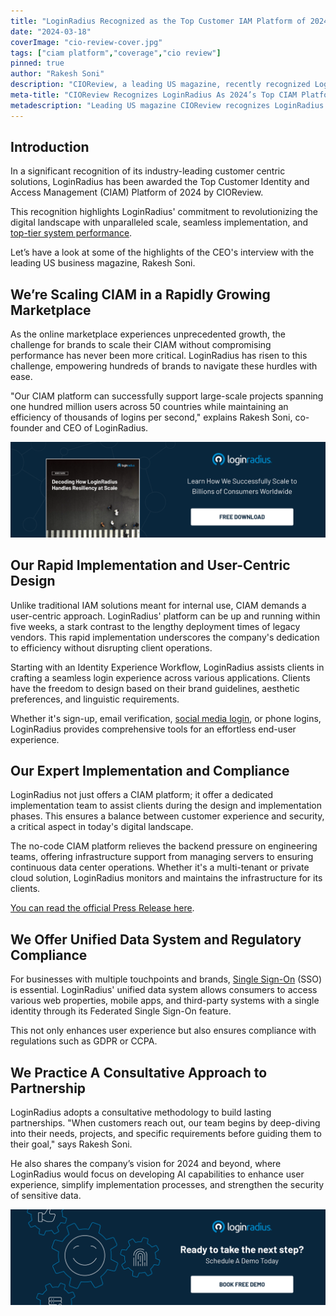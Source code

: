 ```yaml
---
title: "LoginRadius Recognized as the Top Customer IAM Platform of 2024 by CIOReview"
date: "2024-03-18"
coverImage: "cio-review-cover.jpg"
tags: ["ciam platform","coverage","cio review"]
pinned: true
author: "Rakesh Soni"
description: "CIOReview, a leading US magazine, recently recognized LoginRadius as the top customer IAM platform of 2024 in its latest publication. Discover how LoginRadius secured its position as the premier customer IAM, offering unparalleled scalability, performance, and security to ensure a seamless and reliable user experience."
meta-title: "CIOReview Recognizes LoginRadius As 2024’s Top CIAM Platform"
metadescription: "Leading US magazine CIOReview recognizes LoginRadius as the top CIAM Platform for 2024 in its March publication. Learn how LoginRadius stands ahead of the competition. "
---
```

## Introduction

In a significant recognition of its industry-leading customer centric solutions, LoginRadius has been awarded the Top Customer Identity and Access Management (CIAM) Platform of 2024 by CIOReview. 

This recognition highlights LoginRadius' commitment to revolutionizing the digital landscape with unparalleled scale, seamless implementation, and [top-tier system performance](https://www.loginradius.com/scalability/).

Let’s have a look at some of the highlights of the CEO's interview with the leading US business magazine, Rakesh Soni. 

## We’re Scaling CIAM in a Rapidly Growing Marketplace

As the online marketplace experiences unprecedented growth, the challenge for brands to scale their CIAM without compromising performance has never been more critical. LoginRadius has risen to this challenge, empowering hundreds of brands to navigate these hurdles with ease.

"Our CIAM platform can successfully support large-scale projects spanning one hundred million users across 50 countries while maintaining an efficiency of thousands of logins per second," explains Rakesh Soni, co-founder and CEO of LoginRadius.

[![WP-resiliency](WP-resiliency.png)](https://www.loginradius.com/resource/enterprise-scalability-and-performance)

## Our Rapid Implementation and User-Centric Design

Unlike traditional IAM solutions meant for internal use, CIAM demands a user-centric approach. LoginRadius' platform can be up and running within five weeks, a stark contrast to the lengthy deployment times of legacy vendors. This rapid implementation underscores the company's dedication to efficiency without disrupting client operations.

Starting with an Identity Experience Workflow, LoginRadius assists clients in crafting a seamless login experience across various applications. Clients have the freedom to design based on their brand guidelines, aesthetic preferences, and linguistic requirements.

Whether it's sign-up, email verification, [social media login](https://www.loginradius.com/social-login/), or phone logins, LoginRadius provides comprehensive tools for an effortless end-user experience.

## Our Expert Implementation and Compliance

LoginRadius not just offers a CIAM platform; it offer a dedicated implementation team to assist clients during the design and implementation phases. This ensures a balance between customer experience and security, a critical aspect in today's digital landscape.

The no-code CIAM platform relieves the backend pressure on engineering teams, offering infrastructure support from managing servers to ensuring continuous data center operations. Whether it's a multi-tenant or private cloud solution, LoginRadius monitors and maintains the infrastructure for its clients.

[You can read the official Press Release here](https://www.loginradius.com/press/cioreview-names-loginradius-as-the-top-customer-iam-platform-for-2024/). 

## We Offer Unified Data System and Regulatory Compliance

For businesses with multiple touchpoints and brands, [Single Sign-On](https://www.loginradius.com/single-sign-on/) (SSO) is essential. LoginRadius' unified data system allows consumers to access various web properties, mobile apps, and third-party systems with a single identity through its Federated Single Sign-On feature. 

This not only enhances user experience but also ensures compliance with regulations such as GDPR or CCPA.

## We Practice A Consultative Approach to Partnership

LoginRadius adopts a consultative methodology to build lasting partnerships. "When customers reach out, our team begins by deep-diving into their needs, projects, and specific requirements before guiding them to their goal," says Rakesh Soni.

He also shares the company’s vision for 2024 and beyond, where LoginRadius would focus on developing AI capabilities to enhance user experience, simplify implementation processes, and strengthen the security of sensitive data. 

[![book-a-demo-loginradius](../../assets/book-a-demo-loginradius.png)](https://www.loginradius.com/book-a-demo/)
